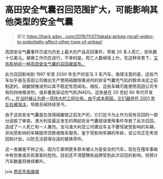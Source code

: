 # 高田安全气囊召回范围扩大，可能影响其他类型的安全气囊

> 原文:[https://hack aday . com/2019/11/07/takata-airbag-recall-widen-to-potentially-affect-other-type-of-airbag/](https://hackaday.com/2019/11/07/takata-airbag-recalls-widen-to-potentially-affect-other-types-of-airbag/)

高田安全气囊事件已成为历史上最大的产品召回事件，导致 20 多人死亡，损失数十亿美元。替换工作仍在进行，不幸的是，死亡人数继续上升。在这种背景下，[又有影响另一种高田安全气囊的召回被宣布。](https://www.accc.gov.au/media-release/urgent-new-recall-for-bmw-vehicles-containing-faulty-takata-airbags)

此次召回影响到 1997 年至 2000 年生产的宝马 3 系汽车。值得注意的是，这些汽车似乎是在高田公司做出生产使用硝酸铵推进剂的安全气囊充气机的致命决定之前制造的，硝酸铵推进剂以其不稳定性而闻名。相反，这些车辆可能使用高田公司专有的四唑推进剂，或非叠氮驱动充气机(NADI)。这些是在 20 世纪 90 年代开发的，[，在当时被认为是一项伟大的工程壮举。由于成本原因，它们最终在 2001 年左右被](https://www.autonews.com/article/19980223/ANA/802230779/slow-starter-takata-s-non-azide-airbag-inflator-took-a-while-to-catch-on)[淘汰](https://www.bloomberg.com/news/features/2016-06-02/sixty-million-car-bombs-inside-takata-s-air-bag-crisis)，导致丑闻持续至今。

由于这些安全气囊是在改用硝酸铵之前生产的，它们迄今为止作为现有召回的一部分逃脱了审查。澳大利亚最近发生的两起安全气囊错误使用事件导致了此次召回，造成了一人死亡和一人重伤。宝马澳大利亚公司建议车主不要驾驶受影响的车辆，并向受影响的车辆提供贷款或租车服务。鉴于受影响车辆的年龄，该公司正在考虑回购计划，以防无法获得合适的替换零件。

这一发展是不祥之兆，因为它表明更多原本被认为是安全的汽车，现在在撞车事故中有伤害或杀死乘客的危险。目前还不清楚哪些品牌受到此次召回的影响，但预计汽车数量将继续攀升。

[via [悉尼先驱晨报](https://www.smh.com.au/business/consumer-affairs/12-663-bmws-with-new-takata-airbags-recalled-immediately-after-fatality-20191107-p538h6.html)
